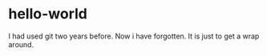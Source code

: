 # hello-world
I had used git two years before.
Now i have forgotten.
It is just to get a wrap around.
